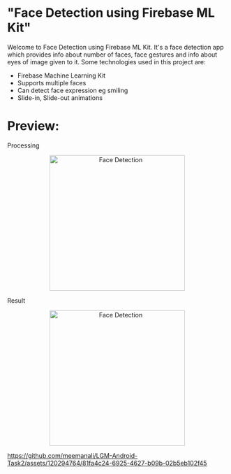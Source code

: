 # "Face Detection using Firebase ML Kit"

Welcome to Face Detection using Firebase ML Kit. It's a face detection app which provides info about number of faces, face gestures and info about eyes of image given to it. Some technologies used in this project are:

* Firebase Machine Learning Kit
* Supports multiple faces
* Can detect face expression eg smiling
* Slide-in, Slide-out animations

# Preview:

Processing
<p align="center">
  <img src="https://github.com/meemanali/LGM-Android-Task2/blob/main/Face%20detection%201.png" alt="Face Detection" width="310" title="Procesing">
</p>

Result
<p align="center">
  <img src="https://github.com/meemanali/LGM-Android-Task2/blob/main/Face%20detection%202.png" alt="Face Detection" width="310" title="Procesing">
</p>

https://github.com/meemanali/LGM-Android-Task2/assets/120294764/81fa4c24-6925-4627-b09b-02b5eb102f45
